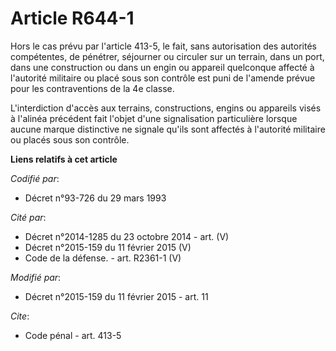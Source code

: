 # Article R644-1

Hors le cas prévu par l'article 413-5, le fait, sans autorisation des autorités compétentes, de pénétrer, séjourner ou
circuler sur un terrain, dans un port, dans une construction ou dans un engin ou appareil quelconque affecté à l'autorité
militaire ou placé sous son contrôle est puni de l'amende prévue pour les contraventions de la 4e classe. 

L'interdiction d'accès aux terrains, constructions, engins ou appareils visés à l'alinéa précédent fait l'objet d'une
signalisation particulière lorsque aucune marque distinctive ne signale qu'ils sont affectés à l'autorité militaire ou placés
sous son contrôle.

**Liens relatifs à cet article**

_Codifié par_:

  - Décret n°93-726 du 29 mars 1993

_Cité par_:

  - Décret n°2014-1285 du 23 octobre 2014 - art. (V)
  - Décret n°2015-159 du 11 février 2015 (V)
  - Code de la défense. - art. R2361-1 (V)

_Modifié par_:

  - Décret n°2015-159 du 11 février 2015 - art. 11

_Cite_:

  - Code pénal - art. 413-5
